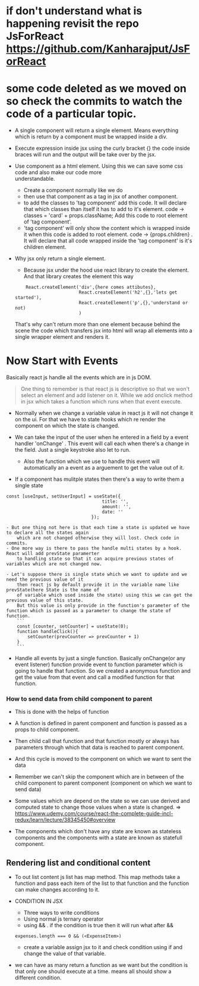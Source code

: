 # if don't understand what is happening revisit the repo JsForReact https://github.com/Kanharajput/JsForReact
# some code deleted as we moved on so check the commits to watch the code of a particular topic.
- A single component will return a single element. Means everything which is return by a component must be wrapped inside 
    a div.

- Execute expression inside jsx using the curly bracket {} the code inside braces will run and the output will be take over
    by the jsx.

- Use component as a html element. Using this we can save some css code and also make our code more         
    understandable.
    - Create a component normally like we do 
    - then use that component as a tag in jsx of another component.
    - to add the classes to 'tag component' add this code. It will declare that which classes than itself it 
        has to add to it's element. code -> classes = 'card' + props.className; Add this code to root element of
        'tag component'.
    - 'tag component' will only show the content which is wrapped inside it when this code is added to root 
        element. code -> {props.children} . It will declare that all code wrapped inside the 'tag component' is 
        it's children element.

- Why jsx only return a single element.
    - Because jsx under the hood use react library to create the element. And that library creates the element
    this way
    ```
        React.createElement('div',{here comes attibutes},
                            React.createElement('h2',{},'lets get started'),
                            React.createElement('p',{},'understand or not)
                            )
    ```
    That's why can't return more than one element because behind the scene the code which transfers jsx into 
    html will wrap all elements into a single wrapper element and renders it.

# Now Start with Events
Basically react js handle all the events which are in js DOM.
> One thing to remember is that react js is descriptive so that we won't select an element and add listener on it.
    While we add onclick method in jsx which takes a function which runs when that event execute.

- Normally when we change a variable value in react js it will not change it on the ui. For that we have to state hooks
    which re render the component on which the state is changed.

- We can take the input of the user when he entered in a field by a event handler 'onChange' . This event will call each
    when there's a change in the field. Just a single keystroke also let to run.
    - Also the function which we use to handle this event will automatically an a event as a arguement to get the value out
        of it.
    
- If a component has mulitple states then there's a way to write them a single state 
```
const [useInput, setUserInput] = useState({
                                    title: '',
                                    amount: '',
                                    date: ''
                                });
```

    - But one thing not here is that each time a state is updated we have to declare all the states again 
        which are not changed otherwise they will lost. Check code in commits.
    - One more way is there to pass the handle multi states by a hook. React will add prevState paramerter
        to handling state so that it can acquire previous states of variables which are not changed now.

    - Let's suppose there is single state which we want to update and we need the previous value of it
        then react js by default provide it in the variable name like prevState(here State is the name of
        of variable which used inside the state) using this we can get the previous value of this state.
        But this value is only provide in the function's parameter of the function which is passed as a parameter to change the state of function.
        ```
        const [counter, setCounter] = useState(0);
        function handleClick(){
            setCounter(prevCounter => prevCounter + 1)
        }
        ```

- Handle all events by just a single function. Basically onChange(or any event listener) function provide 
    event to function parameter which is going to handle that function. So we created a anonymous function and get the value from that event and call a modified function for that function.

### How to send data from child component to parent
- This is done with the helps of function
- A function is defined in parent component and function is passed as a props to child component.
- Then child call that function and that function mostly or always has parameters through which that data is
    reached to parent component.
- And this cycle is moved to the component on which we want to sent the data
- Remember we can't skip the component which are in between of the child component to parent component
    (component on which we want to send data)


- Some values which are depend on the state so we can use derived and computed state to change those values
    when a state is changed. => https://www.udemy.com/course/react-the-complete-guide-incl-redux/learn/lecture/38345450#overview

- The components which don't have any state are known as stateless components and the components with a state are known
    as statefull component.

## Rendering list and conditional content
- To out list content js list has map method. This map methods take a function and pass each item of the list to that
    function and the function can make changes according to it.

- CONDITION IN JSX
    - Three ways to write conditions
    - Using normal js ternary operator
    - using && . if the condition is true then it will run what after &&
    ```
    expenses.length === 0 && (<ExpenseItem>)
    ```
    - create a variable assign jsx to it and check condition using if and change the value of that variable.

- we can have as many return a function as we want but the condition is that only one should execute at a time. 
    means all should show a different condition.